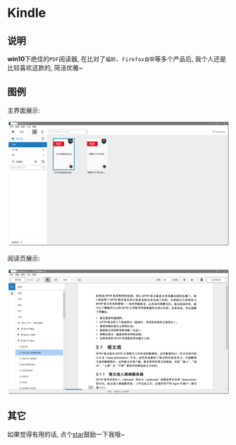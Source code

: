 # Kindle

## 说明

**win10**下绝佳的`PDF`阅读器, 在比对了`福昕`、`Firefox自带`等多个产品后, 我个人还是比较喜欢这款的, 简洁优雅~

## 图例

主界面展示:

![kindle主界面](./images/kindle_home_page.png)

阅读页展示:

![kindle阅读页](./images/kindle_read_page.png)

## 其它

如果觉得有用的话, 点个[star](https://github.com/ddzy/fe-necessary-book)鼓励一下我哦~